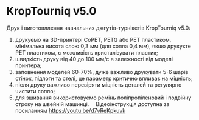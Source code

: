 # KropTourniq v5.0
Друк і виготовллення навчальних джгутів-турнікетів KropTourniq v5.0:
1)	друкуємо на 3D-принтері CoPET, PETG або PET пластиком, мінімальна висота слою 0,3 мм (для сопла 0,4 мм), якщо друкуєте PET пластиком, є можливість кристалізувати пластик;
2)	швидкість друку від 40 до 100 мм/с в залежності від моделі принтера;
3)	заповнення моделей 60-70%, дуже важливо друкувати 5-6 шарів стінок, підлоги та стелі, це параметр критично впливає на міцність;
4)	після друку важливо перевіряти міцність деталей та регулярно чистити сопло;
5)	для зшивання використовуємо ремінь поліпропіленовий і подвійну строку на швейній машинці. 
Відеоінструкція доступна за посиланням https://youtu.be/d7vReKpkuvk
